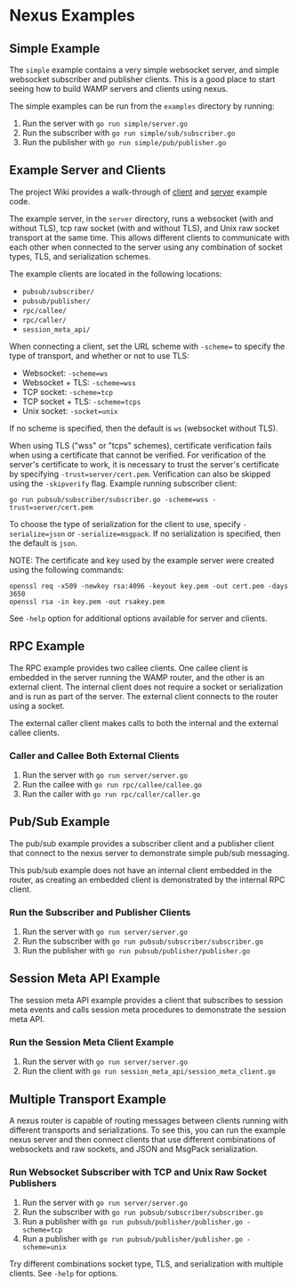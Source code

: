 # Nexus Examples

## Simple Example

The `simple` example contains a very simple websocket server, and simple websocket subscriber and publisher clients.  This is a good place to start seeing how to build WAMP servers and clients using nexus.

The simple examples can be run from the `examples` directory by running:

1. Run the server with `go run simple/server.go`
2. Run the subscriber with `go run simple/sub/subscriber.go`
3. Run the publisher with `go run simple/pub/publisher.go`

## Example Server and Clients

The project Wiki provides a walk-through of [client](https://github.com/goldwindev/nexus/wiki/Client-Library) and [server](https://github.com/gammazero/nexus/wiki/Router-Library) example code.

The example server, in the `server` directory, runs a websocket (with and without TLS), tcp raw socket (with and without TLS), and Unix raw socket transport at the same time.  This allows different clients to communicate with each other when connected to the server using any combination of socket types, TLS, and serialization schemes.

The example clients are located in the following locations:

- `pubsub/subscriber/`
- `pubsub/publisher/`
- `rpc/callee/`
- `rpc/caller/`
- `session_meta_api/`

When connecting a client, set the URL scheme with `-scheme=` to specify the type of transport, and whether or not to use TLS:

- Websocket: `-scheme=ws`
- Websocket + TLS: `-scheme=wss`
- TCP socket: `-scheme=tcp`
- TCP socket + TLS: `-scheme=tcps`
- Unix socket: `-socket=unix`

If no scheme is specified, then the default is `ws` (websocket without TLS).

When using TLS ("wss" or "tcps" schemes), certificate verification fails when using a certificate that cannot be verified.  For verification of the server's certificate to work, it is necessary to trust the server's certificate by specifying `-trust=server/cert.pem`.  Verification can also be skipped using the `-skipverify` flag.  Example running subscriber client:
```
go run pubsub/subscriber/subscriber.go -scheme=wss -trust=server/cert.pem
```

To choose the type of serialization for the client to use, specify `-serialize=json` or `-serialize=msgpack`.  If no serialization is specified, then the default is `json`.

NOTE: The certificate and key used by the example server were created using the following commands:
```
openssl req -x509 -newkey rsa:4096 -keyout key.pem -out cert.pem -days 3650
openssl rsa -in key.pem -out rsakey.pem
```

See `-help` option for additional options available for server and clients.

## RPC Example

The RPC example provides two callee clients.  One callee client is embedded in the server running the WAMP router, and the other is an external client.  The internal client does not require a socket or serialization and is run as part of the server.  The external client connects to the router using a socket. 

The external caller client makes calls to both the internal and the external callee clients.

### Caller and Callee Both External Clients

1. Run the server with `go run server/server.go`
2. Run the callee with `go run rpc/callee/callee.go`
3. Run the caller with `go run rpc/caller/caller.go`

## Pub/Sub Example

The pub/sub example provides a subscriber client and a publisher client that connect to the nexus server to demonstrate simple pub/sub messaging.

This pub/sub example does not have an internal client embedded in the router, as creating an embedded client is demonstrated by the internal RPC client.

### Run the Subscriber and Publisher Clients

1. Run the server with `go run server/server.go`
2. Run the subscriber with `go run pubsub/subscriber/subscriber.go`
3. Run the publisher with `go run pubsub/publisher/publisher.go`

## Session Meta API Example

The session meta API example provides a client that subscribes to session meta events and calls session meta procedures to demonstrate the session meta API.

### Run the Session Meta Client Example

1. Run the server with `go run server/server.go`
2. Run the client with `go run session_meta_api/session_meta_client.go`

## Multiple Transport Example

A nexus router is capable of routing messages between clients running with different transports and serializations.  To see this, you can run the example nexus server and then connect clients that use different combinations of websockets and raw sockets, and JSON and MsgPack serialization.

### Run Websocket Subscriber with TCP and Unix Raw Socket Publishers

1. Run the server with `go run server/server.go`
2. Run the subscriber with `go run pubsub/subscriber/subscriber.go`
3. Run a publisher with `go run pubsub/publisher/publisher.go -scheme=tcp`
4. Run a publisher with `go run pubsub/publisher/publisher.go -scheme=unix`

Try different combinations socket type, TLS, and serialization with multiple clients.  See `-help` for options.
